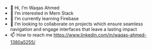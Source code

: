 - 👋 Hi, I’m Waqas Ahmed
- 👀 I’m interested in Mern Stack
- 🌱 I’m currently learning Firebase
- 💞️ I’m looking to collaborate on projects which ensure seamless navigation and engage interfaces that leave a lasting impact
- 📫 How to reach me https://www.linkedin.com/in/waqas-ahmed-1380a5255/

